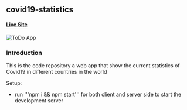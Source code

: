 ## covid19-statistics


#### [Live Site](https://frenetiks-covid19-statistics.netlify.app/)

![ToDo App](https://i.ibb.co/f126Mzr/covid-stat.png)

### Introduction
This is the code repository a web app that show the current statistics of Covid19 in different countries in the world

Setup:
- run '''npm i && npm start''' for both client and server side to start the development server
